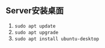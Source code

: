 ## Server安装桌面

1. ```sudo apt update```
2. ```sudo apt upgrade```
3. ```sudo apt install ubuntu-desktop```